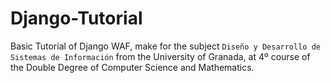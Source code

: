 # Django-Tutorial
Basic Tutorial of Django WAF, make for the subject `Diseño y Desarrollo de Sistemas de Información` from the University of Granada, at 4º course of the Double Degree of Computer Science and Mathematics.
